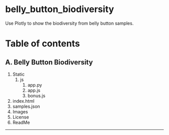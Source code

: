 # belly_button_biodiversity
Use Plotly to show the biodiversity from belly button samples.

# Table of contents

## A. Belly Button Biodiversity

1. Static
    1. js
       1. app.py
       2. app.js
       3. bonus.js
2. index.html
3. samples.json
4. Images
5. License
6. ReadMe

-----------
